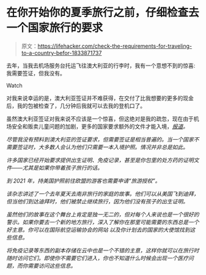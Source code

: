 # 在你开始你的夏季旅行之前，仔细检查去一个国家旅行的要求

> 原文：<https://lifehacker.com/check-the-requirements-for-traveling-to-a-country-befor-1833871737>

去年，当我去机场服务台托运飞往澳大利亚的行李时，我有一个意想不到的惊喜:我需要签证，但我没有。

Watch

对我来说幸运的是，澳大利亚签证并不难获得，在交付了比我想要的更多的现金后，我的包被检查了，几分钟后我就可以去我的登机口了。

虽然澳大利亚签证对我来说不应该是一个惊喜，但这绝对是我的疏忽，现在由于机场安全和贩卖儿童问题的加剧，更多的国家要求额外的文件才能入境，[*报道*](https://www.wsj.com/articles/think-you-only-need-your-passport-youd-better-double-check-11553693043)*。*

*尽管我没有预料到澳大利亚的签证要求，但需要签证是相当普遍的。当一个国家不需要签证时，大多数人会认为他们只需要一本入境护照。情况并非总是如此。*

*许多国家已经开始要求提供出生证明、免疫记录，甚至是你包里的处方药的证明文件——尤其是如果你带着孩子旅行的话。*

*到 2021 年，持美国护照前往欧盟的游客也需要申请“旅游授权”。*

*该杂志讲述了一个去年夏天去南非旅行的家庭的故事。他们可以从美国飞到迪拜，但当他们到达迪拜时，他们被禁止继续旅行，因为他们没有孩子的出生证明。*

*虽然他们的故事在这个舞台上肯定是独一无二的，但对每个人来说也是一个很好的警示。如果你要去一个新的地方旅行，深入了解你在那里可能需要的东西总是一个好主意。你可以在国际航空运输协会的网站 以及你计划去的国家的大使馆找到这些信息。*

*将免疫记录等东西的副本存储在云中也是一个不错的主意，这样你就可以在旅行时随时访问它们。即使你不需要它们进入，你也不知道什么时候会出现一个医疗问题，而你需要访问这些信息。*